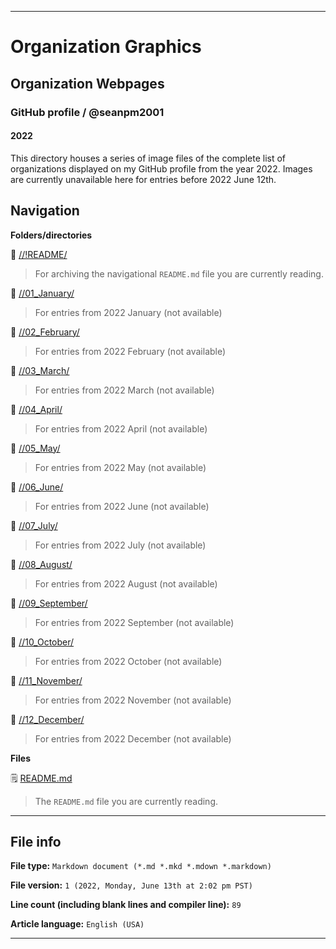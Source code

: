 
***

# Organization Graphics

## Organization Webpages

### GitHub profile / @seanpm2001

#### 2022

This directory houses a series of image files of the complete list of organizations displayed on my GitHub profile from the year 2022. Images are currently unavailable here for entries before 2022 June 12th.

## Navigation

**Folders/directories**

📁 [//!README/](/OrganizationGraphics/Organization_webpages/GitHub_Profile/@seanpm2001/!README/)

> For archiving the navigational `README.md` file you are currently reading.

📁 [//01_January/](/OrganizationGraphics/Organization_webpages/GitHub_Profile/@seanpm2001/2022/01_January/)

> For entries from 2022 January (not available)

📁 [//02_February/](/OrganizationGraphics/Organization_webpages/GitHub_Profile/@seanpm2001/2022/02_February/)

> For entries from 2022 February (not available)

📁 [//03_March/](/OrganizationGraphics/Organization_webpages/GitHub_Profile/@seanpm2001/2022/03_March/)

> For entries from 2022 March (not available)

📁 [//04_April/](/OrganizationGraphics/Organization_webpages/GitHub_Profile/@seanpm2001/2022/04_April/)

> For entries from 2022 April (not available)

📁 [//05_May/](/OrganizationGraphics/Organization_webpages/GitHub_Profile/@seanpm2001/2022/05_May/)

> For entries from 2022 May (not available)

📁 [//06_June/](/OrganizationGraphics/Organization_webpages/GitHub_Profile/@seanpm2001/2022/06_June/)

> For entries from 2022 June (not available)

📁 [//07_July/](/OrganizationGraphics/Organization_webpages/GitHub_Profile/@seanpm2001/2022/07_July/)

> For entries from 2022 July (not available)

📁 [//08_August/](/OrganizationGraphics/Organization_webpages/GitHub_Profile/@seanpm2001/2022/08_August/)

> For entries from 2022 August (not available)

📁 [//09_September/](/OrganizationGraphics/Organization_webpages/GitHub_Profile/@seanpm2001/2022/09_September/)

> For entries from 2022 September (not available)

📁 [//10_October/](/OrganizationGraphics/Organization_webpages/GitHub_Profile/@seanpm2001/2022/10_October/)

> For entries from 2022 October (not available)

📁 [//11_November/](/OrganizationGraphics/Organization_webpages/GitHub_Profile/@seanpm2001/2022/11_November/)

> For entries from 2022 November (not available)

📁 [//12_December/](/OrganizationGraphics/Organization_webpages/GitHub_Profile/@seanpm2001/2022/12_December/)

> For entries from 2022 December (not available)

**Files**

🗒️ [README.md](/NewOrgs/README.md)

> The `README.md` file you are currently reading.

***

## File info

**File type:** `Markdown document (*.md *.mkd *.mdown *.markdown)`

**File version:** `1 (2022, Monday, June 13th at 2:02 pm PST)`

**Line count (including blank lines and compiler line):** `89`

**Article language:** `English (USA)`

***
